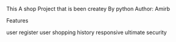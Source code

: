 This A shop Project that is been createy By python
Author: Amirb

Features

user register
user shopping history
responsive
ultimate security 
